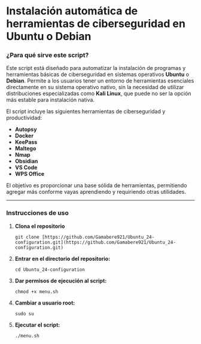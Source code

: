 # Instalación automática de herramientas de ciberseguridad en Ubuntu o Debian

### **¿Para qué sirve este script?**

Este script está diseñado para automatizar la instalación de programas y herramientas básicas de ciberseguridad en sistemas operativos **Ubuntu** o **Debian**. Permite a los usuarios tener un entorno de herramientas esenciales directamente en su sistema operativo nativo, sin la necesidad de utilizar distribuciones especializadas como **Kali Linux**, que puede no ser la opción más estable para instalación nativa.

El script incluye las siguientes herramientas de ciberseguridad y productividad:

- **Autopsy**
- **Docker**
- **KeePass**
- **Maltego**
- **Nmap**
- **Obsidian**
- **VS Code**
- **WPS Office**

El objetivo es proporcionar una base sólida de herramientas, permitiendo agregar más conforme vayas aprendiendo y requiriendo otras utilidades.

---

### Instrucciones de uso

1. **Clona el repositorio**
    
    `git clone [https://github.com/Gamabere921/Ubuntu_24-configuration.git](https://github.com/Gamabere921/Ubuntu_24-configuration.git)`
    
2. **Entrar en el directorio del repositorio:**
    
    `cd Ubuntu_24-configuration`
    
3. **Dar permisos de ejecución al script:**
    
    `chmod +x menu.sh`
    
4. **Cambiar a usuario root:**
    
    `sudo su`
    
5. **Ejecutar el script:**
    
    `./menu.sh`
